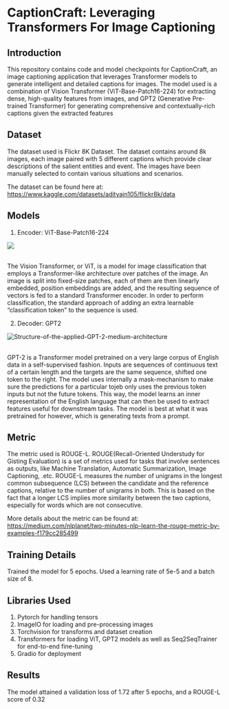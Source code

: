 # CaptionCraft: Leveraging Transformers For Image Captioning

## Introduction

This repository contains code and model checkpoints for CaptionCraft, an image captioning application that leverages Transformer models to generate intelligent and detailed captions for images. 
The model used is a combination of Vision Transformer (ViT-Base-Patch16-224) for extracting dense, high-quality features from images, and GPT2 (Generative Pre-trained Transformer) for generating
comprehensive and contextually-rich captions given the extracted features

## Dataset

The dataset used is Flickr 8K Dataset. The dataset contains around 8k images, each image paired with 5 different captions which provide clear descriptions of the salient entities and event. The 
images have been manually selected to contain various situations and scenarios.

The dataset can be found here at: https://www.kaggle.com/datasets/adityajn105/flickr8k/data

## Models 

1) Encoder: ViT-Base-Patch16-224

<img src = "https://production-media.paperswithcode.com/methods/Screen_Shot_2021-01-26_at_9.43.31_PM_uI4jjMq.png">

<br />The Vision Transformer, or ViT, is a model for image classification that employs a Transformer-like architecture over patches of the image. An image is split into fixed-size patches, each of them are then linearly embedded, position embeddings are added, and the resulting sequence of vectors is fed to a standard Transformer encoder. In order to perform classification, the standard approach of adding an extra learnable “classification token” to the sequence is used.
<br />

2) Decoder: GPT2

![Structure-of-the-applied-GPT-2-medium-architecture](https://github.com/user-attachments/assets/a0254faf-688a-4cee-8495-d601148ccc6f)


<br />GPT-2 is a Transformer model pretrained on a very large corpus of English data in a self-supervised fashion. Inputs are sequences of continuous text of a certain length and the targets are the same sequence, shifted one token to the right. The model uses internally a mask-mechanism to make sure the predictions for a particular tojeb only uses the previous token inputs but not the future tokens. This way, the model learns an inner representation of the English language that can then be used to extract features useful for downstream tasks. The model is best at what it was pretrained for however, which is generating texts from a prompt.

## Metric

The metric used is ROUGE-L. ROUGE(Recall-Oriented Understudy for Gisting Evaluation) is a set of metrics used for tasks that involve sentences as outputs, like Machine Translation, Automatic Summarization,
Image Captioning, .etc. ROUGE-L measures the number of unigrams in the longest common subsequence (LCS) between the candidate and the reference captions, relative to the number of unigrams in both. This is
based on the fact that a longer LCS implies more similarity between the two captions, especially for words which are not consecutive.

More details about the metric can be found at: https://medium.com/nlplanet/two-minutes-nlp-learn-the-rouge-metric-by-examples-f179cc285499

## Training Details

Trained the model for 5 epochs. Used a learning rate of 5e-5 and a batch size of 8.

## Libraries Used

1) Pytorch for handling tensors
2) ImageIO for loading and pre-processing images
3) Torchvision for transforms and dataset creation
4) Transformers for loading ViT, GPT2 models as well as Seq2SeqTrainer for end-to-end fine-tuning
5) Gradio for deployment

## Results

The model attained a validation loss of 1.72 after 5 epochs, and a ROUGE-L score of 0.32








